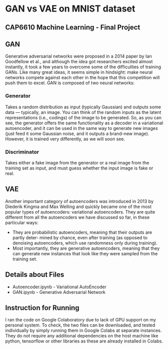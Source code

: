 # GAN vs VAE on MNIST dataset
## CAP6610 Machine Learning - Final Project

## GAN
Generative adversarial networks were proposed in a 2014 paper by Ian Goodfellow et al., and although the idea got researchers excited almost instantly, it took a few years to overcome some of the difficulties of training GANs. Like many great ideas, it seems simple in hindsight: make neural networks compete against each other in the hope that this competition will push them to excel. GAN is composed of two neural networks:
### Generator
Takes a random distribution as input (typically Gaussian) and outputs some data — typically, an image. You can think of the random inputs as the latent representations (i.e., codings) of the image to be generated. So, as you can see, the generator offers the same functionality as a decoder in a variational autoencoder, and it can be used in the same way to generate new images (just feed it some Gaussian noise, and it outputs a brand-new image). However, it is trained very differently, as we will soon see.
### Discriminator
Takes either a fake image from the generator or a real image from the training set as input, and must guess whether the input image is fake or real.

## VAE
Another important category of autoencoders was introduced in 2013 by Diederik Kingma and Max Welling and quickly became one of the most popular types of autoencoders: variational autoencoders.
They are quite different from all the autoencoders we have discussed so far, in these particular ways:
 - They are probabilistic autoencoders, meaning that their outputs are partly deter‐ mined by chance, even after training (as opposed to denoising autoencoders, which use randomness only during training).
 - Most importantly, they are generative autoencoders, meaning that they can generate new instances that look like they were sampled from the training set.

## Details about Files
* Autoencoder.ipynb - Variational AutoEncoder
* GAN.ipynb - Generative Adversarial Network

## Instruction for Running
I ran the code on Google Colaboratory due to lack of GPU support on my personal system. To check, the two files can be downloaded, and tested individually by simply running them in Google Colabs at separate instances. They do not require any additional dependencies on the host machine like python, tensorflow or other libraries as these are already installed in Colabs.
